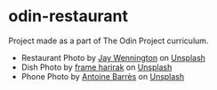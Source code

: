 # odin-restaurant

Project made as a part of The Odin Project curriculum.

- Restaurant Photo by <a href="https://unsplash.com/@jaywennington?utm_source=unsplash&utm_medium=referral&utm_content=creditCopyText">Jay Wennington</a> on <a href="https://unsplash.com/photos/N_Y88TWmGwA?utm_source=unsplash&utm_medium=referral&utm_content=creditCopyText">Unsplash</a>
- Dish Photo by <a href="https://unsplash.com/@framemily?utm_source=unsplash&utm_medium=referral&utm_content=creditCopyText">frame harirak</a> on <a href="https://unsplash.com/photos/J7pMNY6VbnM?utm_source=unsplash&utm_medium=referral&utm_content=creditCopyText">Unsplash</a>
- Phone Photo by <a href="https://unsplash.com/@antoinebarres?utm_source=unsplash&utm_medium=referral&utm_content=creditCopyText">Antoine Barrès</a> on <a href="https://unsplash.com/photos/jay5BqVyf5A?utm_source=unsplash&utm_medium=referral&utm_content=creditCopyText">Unsplash</a>
